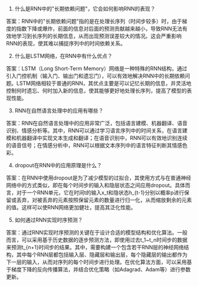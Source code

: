 1. 什么是RNN中的"长期依赖问题"，它会如何影响RNN的表现？

答案：RNN中的"长期依赖问题"指的是在处理长序列（时间步较多）时，由于梯度的指数下降或爆炸，前面的信息对后面的预测贡献越来越小，导致RNN无法有效地学习到长序列的长期信息，从而出现预测误差较大的情况。这会严重影响RNN的表现，使其难以捕捉序列中的时间依赖关系。

2. 什么是LSTM网络，在RNN中有什么优点？

答案：LSTM（Long Short-Term Memory）网络是一种特殊的RNN结构，通过引入门控机制（输入门、输出门和遗忘门），可以有效地解决RNN中的长期依赖问题。LSTM网络相较于普通的RNN，其优点主要是可以记忆长期的信息，并灵活地控制何时遗忘、何时加入新的信息，使其能够更好地处理长序列，提高了模型的表现性能。

3. RNN在自然语言处理中的应用有哪些？

答案：RNN在自然语言处理中的应用非常广泛，包括语言建模、机器翻译、语音识别、情感分析等。其中，RNN可以通过学习语言序列中的时间关系，在语言建模和机器翻译中实现文本生成和翻译；在语音识别中，RNN可以有效地识别连续的语音信号；在情感分析中，RNN可以根据文本序列中的语言特征判断其情感色彩。

4. dropout在RNN中的应用原理是什么？

答案：在RNN中使用dropout是为了减少模型的过拟合，其使用方式与在普通神经网络中的方式类似，即在每个时间步的输入和隐层状态之间应用dropout。具体而言，对于一个RNN单元，它在时间t的输入x_t和隐状态h_{t-1}分别以概率p进行保留或丢弃，对被丢弃的元素按照保留元素的数量进行归一化，从而缩放剩余的元素的值。这样可以使RNN网络更加健壮，提高其泛化性能。

5. 如何通过RNN实现时序预测？

答案：通过RNN实现时序预测的关键在于设计合适的模型结构和优化算法。一般而言，可以采用基于历史数据的逐步预测方法，即使用过去t_1~t_n时间步的数据来预测t_{n+1}时间步的结果。其中，需要构建一个包含若干RNN层的神经网络结构，其中每个RNN层都包括输入层、隐藏层和输出层，每个隐藏层的输出都作为下一层的输入，从而对序列的每个时间步进行处理。在优化算法方面，可以采用基于梯度下降的反向传播算法，并结合优化策略（如Adagrad、Adam等）进行参数更新。